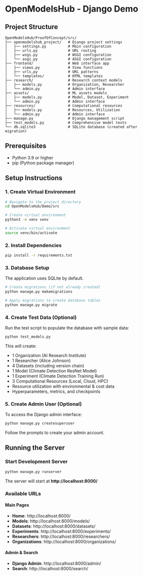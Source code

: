 # OpenModelsHub - Django Demo

## Project Structure

```
OpenModelsHub/ProofOfConcept/src/
├── openmodelshub_project/   # Django project settings
│   ├── settings.py          # Main configuration
│   ├── urls.py              # URL routing
│   ├── wsgi.py              # WSGI configuration
│   └── asgi.py              # ASGI configuration
├── frontend/                # Web interface app
│   ├── views.py             # View functions
│   ├── urls.py              # URL patterns
│   └── templates/           # HTML templates
├── research/                # Research context models
│   ├── models.py            # Organization, Researcher
│   └── admin.py             # Admin interface
├── assets/                  # ML assets models
│   ├── models.py            # Model, Dataset, Experiment
│   └── admin.py             # Admin interface
├── resources/               # Computational resources
│   ├── models.py            # Resources, Utilization
│   └── admin.py             # Admin interface
├── manage.py                # Django management script
├── test_models.py           # Comprehensive model tests
└── db.sqlite3               # SQLite database (created after migration)
```

## Prerequisites

- Python 3.9 or higher
- pip (Python package manager)

## Setup Instructions

### 1. Create Virtual Environment

```bash
# Navigate to the project directory
cd OpenModelsHub/Demo/src

# Create virtual environment
python3 -m venv venv

# Activate virtual environment
source venv/bin/activate
```

### 2. Install Dependencies

```bash
pip install -r requirements.txt
```

### 3. Database Setup

The application uses SQLite by default.

```bash
# Create migrations (if not already created)
python manage.py makemigrations

# Apply migrations to create database tables
python manage.py migrate
```

### 4. Create Test Data (Optional)

Run the test script to populate the database with sample data:

```bash
python test_models.py
```

This will create:
- 1 Organization (AI Research Institute)
- 1 Researcher (Alice Johnson)
- 4 Datasets (including version chain)
- 1 Model (Climate Detection ResNet Model)
- 1 Experiment (Climate Detection Training Run)
- 3 Computational Resources (Local, Cloud, HPC)
- Resource utilization with environmental & cost data
- Hyperparameters, metrics, and checkpoints

### 5. Create Admin User (Optional)

To access the Django admin interface:

```bash
python manage.py createsuperuser
```

Follow the prompts to create your admin account.

## Running the Server

### Start Development Server

```bash
python manage.py runserver
```

The server will start at **http://localhost:8000/**

### Available URLs

#### Main Pages
- **Home**: http://localhost:8000/
- **Models**: http://localhost:8000/models/
- **Datasets**: http://localhost:8000/datasets/
- **Experiments**: http://localhost:8000/experiments/
- **Researchers**: http://localhost:8000/researchers/
- **Organizations**: http://localhost:8000/organizations/


#### Admin & Search
- **Django Admin**: http://localhost:8000/admin/
- **Search**: http://localhost:8000/search/
